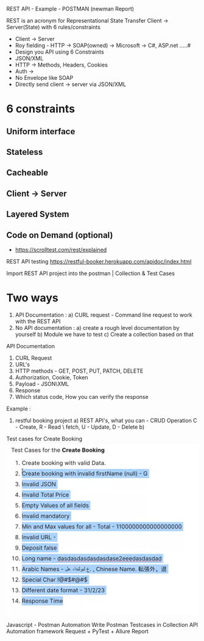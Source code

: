 REST API - Example - POSTMAN (newman Report)

REST is an acronym for Representational State Transfer
Client -> Server(State) with 6 rules/constraints

* Client -> Server
* Roy fielding - HTTP -> SOAP(owned) -> Microsoft -> C#, ASP.net .....#
* Design you API using 6 Constraints
* JSON/XML
* HTTP -> Methods, Headers, Cookies
* Auth ->
* No Envelope like SOAP
* Directly send client -> server via JSON/XML

# 6 constraints
## Uniform interface
## Stateless
## Cacheable
## Client -> Server
## Layered System
## Code on Demand (optional)

* https://scrolltest.com/rest/explained

REST API testing
https://restful-booker.herokuapp.com/apidoc/index.html


Import REST API project into the postman | Collection & Test Cases

# Two ways
1) API Documentation :
    a) CURL request - Command line request to work with the REST API
2) No API documentation :
    a) create a rough level documentation by yourself
    b) Module we have to test
    c) Create a collection based on that

API Documentation
1) CURL Request
2) URL's
3) HTTP methods - GET, POST, PUT, PATCH, DELETE
4) Authorization, Cookie, Token
5) Payload - JSON\XML
6) Response
7) Which status code, How you can verify the response

Example :
1. restful booking project
    a) REST API's, what you can - CRUD Operation 
        C - Create, R - Read \ fetch, U - Update, D - Delete
    b)

Test cases for Create Booking
![Test Cases for Create Booking.png](Test%20Cases%20for%20Create%20Booking.png)



Javascript - Postman Automation
Write Postman Testcases in Collection
API Automation framework Request + PyTest + Allure Report

